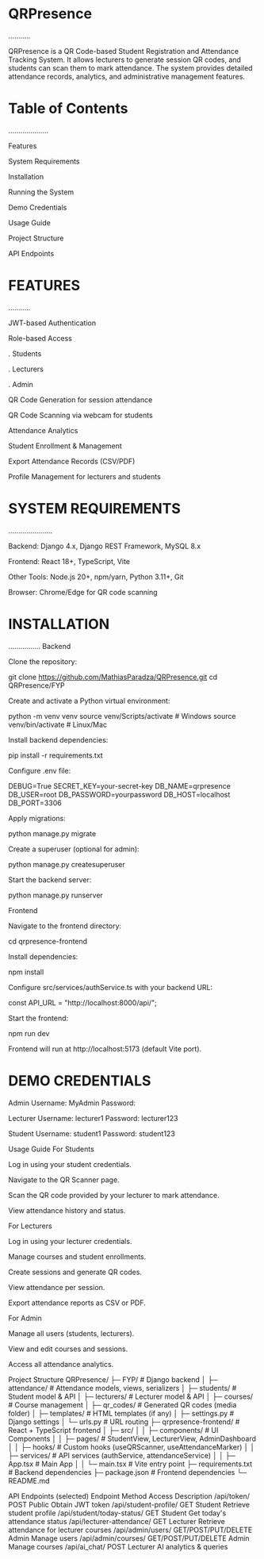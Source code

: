 # QRPresence
...........

QRPresence is a QR Code-based Student Registration and Attendance Tracking System. It allows lecturers to generate session QR codes, and students can scan them to mark attendance. The system provides detailed attendance records, analytics, and administrative management features.

# Table of Contents
....................

Features

System Requirements

Installation

Running the System

Demo Credentials

Usage Guide

Project Structure

API Endpoints

# FEATURES
...........

JWT-based Authentication

Role-based Access

  . Students

  . Lecturers

  . Admin

QR Code Generation for session attendance

QR Code Scanning via webcam for students

Attendance Analytics

Student Enrollment & Management

Export Attendance Records (CSV/PDF)

Profile Management for lecturers and students

# SYSTEM REQUIREMENTS
......................

Backend: Django 4.x, Django REST Framework, MySQL 8.x

Frontend: React 18+, TypeScript, Vite

Other Tools: Node.js 20+, npm/yarn, Python 3.11+, Git

Browser: Chrome/Edge for QR code scanning

# INSTALLATION
................
Backend

Clone the repository:

git clone https://github.com/MathiasParadza/QRPresence.git
cd QRPresence/FYP


Create and activate a Python virtual environment:

python -m venv venv
source venv/Scripts/activate   # Windows
source venv/bin/activate       # Linux/Mac


Install backend dependencies:

pip install -r requirements.txt


Configure .env file:

DEBUG=True
SECRET_KEY=your-secret-key
DB_NAME=qrpresence
DB_USER=root
DB_PASSWORD=yourpassword
DB_HOST=localhost
DB_PORT=3306


Apply migrations:

python manage.py migrate


Create a superuser (optional for admin):

python manage.py createsuperuser


Start the backend server:

python manage.py runserver

Frontend

Navigate to the frontend directory:

cd qrpresence-frontend


Install dependencies:

npm install


Configure src/services/authService.ts with your backend URL:

const API_URL = "http://localhost:8000/api/";


Start the frontend:

npm run dev


Frontend will run at http://localhost:5173 (default Vite port).

# DEMO CREDENTIALS 
Admin
Username: MyAdmin
Password: 

Lecturer
Username: lecturer1
Password: lecturer123

Student
Username: student1
Password: student123

Usage Guide
For Students

Log in using your student credentials.

Navigate to the QR Scanner page.

Scan the QR code provided by your lecturer to mark attendance.

View attendance history and status.

For Lecturers

Log in using your lecturer credentials.

Manage courses and student enrollments.

Create sessions and generate QR codes.

View attendance per session.

Export attendance reports as CSV or PDF.

For Admin

Manage all users (students, lecturers).

View and edit courses and sessions.

Access all attendance analytics.

Project Structure
QRPresence/
├─ FYP/                      # Django backend
│  ├─ attendance/             # Attendance models, views, serializers
│  ├─ students/               # Student model & API
│  ├─ lecturers/              # Lecturer model & API
│  ├─ courses/                # Course management
│  ├─ qr_codes/               # Generated QR codes (media folder)
│  ├─ templates/              # HTML templates (if any)
│  ├─ settings.py             # Django settings
│  └─ urls.py                 # URL routing
├─ qrpresence-frontend/       # React + TypeScript frontend
│  ├─ src/
│  │  ├─ components/          # UI Components
│  │  ├─ pages/               # StudentView, LecturerView, AdminDashboard
│  │  ├─ hooks/               # Custom hooks (useQRScanner, useAttendanceMarker)
│  │  ├─ services/            # API services (authService, attendanceService)
│  │  ├─ App.tsx              # Main App
│  │  └─ main.tsx             # Vite entry point
├─ requirements.txt           # Backend dependencies
├─ package.json               # Frontend dependencies
└─ README.md

API Endpoints (selected)
Endpoint	Method	Access	Description
/api/token/	POST	Public	Obtain JWT token
/api/student-profile/	GET	Student	Retrieve student profile
/api/student/today-status/	GET	Student	Get today's attendance status
/api/lecturer-attendance/	GET	Lecturer	Retrieve attendance for lecturer courses
/api/admin/users/	GET/POST/PUT/DELETE	Admin	Manage users
/api/admin/courses/	GET/POST/PUT/DELETE	Admin	Manage courses
/api/ai_chat/	POST	Lecturer	AI analytics & queries
